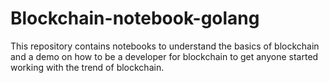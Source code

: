 # Blockchain-notebook-golang
This repository contains notebooks to understand the basics of blockchain and a demo on how to be a developer for blockchain to get anyone started working with the trend of blockchain.
